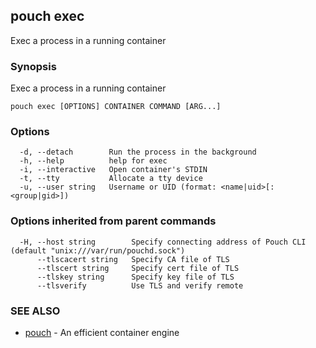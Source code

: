 ## pouch exec

Exec a process in a running container

### Synopsis

Exec a process in a running container

```
pouch exec [OPTIONS] CONTAINER COMMAND [ARG...]
```

### Options

```
  -d, --detach        Run the process in the background
  -h, --help          help for exec
  -i, --interactive   Open container's STDIN
  -t, --tty           Allocate a tty device
  -u, --user string   Username or UID (format: <name|uid>[:<group|gid>])
```

### Options inherited from parent commands

```
  -H, --host string        Specify connecting address of Pouch CLI (default "unix:///var/run/pouchd.sock")
      --tlscacert string   Specify CA file of TLS
      --tlscert string     Specify cert file of TLS
      --tlskey string      Specify key file of TLS
      --tlsverify          Use TLS and verify remote
```

### SEE ALSO

* [pouch](pouch.md)	 - An efficient container engine

